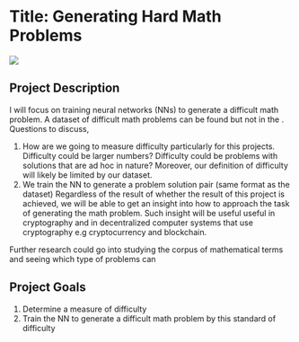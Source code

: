 # Title: Generating Hard Math Problems
![](mathematics.png)
## Project Description

I will focus on training neural networks (NNs) to generate a difficult math problem. A dataset of difficult math problems can be found but not in the . Questions to discuss, 
1. How are we going to measure difficulty particularly for this projects. Difficulty could be larger numbers? Difficulty could be problems with solutions that are ad hoc in nature? Moreover, our definition of difficulty will likely be limited by our dataset.
2. We train the NN to generate a problem solution pair (same format as the dataset) 
Regardless of the result of whether the result of this project is achieved, we will be able to get an insight into how to approach the task of generating the math problem. Such insight will be useful useful in cryptography and in decentralized computer systems that use cryptography e.g cryptocurrency and blockchain.

Further research could go into studying the corpus of mathematical terms and seeing which type of problems can 


## Project Goals
1. Determine a measure of difficulty
2. Train the NN to generate a difficult math problem by this standard of difficulty
